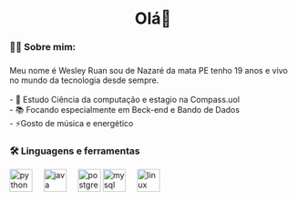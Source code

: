 <h1 align="center">Olá👋</h1>

###

<h3 align="left">👩‍💻  Sobre mim:</h3>

###

<p align="left">Meu nome é Wesley Ruan sou de Nazaré da mata PE tenho 19 anos e vivo no mundo da tecnologia desde sempre.<br><br>- 🔭 Estudo Ciência da computação e estagio na Compass.uol<br>- 📚 Focando especialmente em Beck-end e Bando de Dados<br>- ⚡Gosto de música e energético</p>

<h3 align="left">🛠 Linguagens e ferramentas</h3>

<div align="left">
  <img src="https://cdn.jsdelivr.net/gh/devicons/devicon/icons/python/python-original.svg" height="40" alt="python logo"  />
  <img width="12" />
  <img src="https://cdn.jsdelivr.net/gh/devicons/devicon/icons/java/java-original.svg" height="40" alt="java logo"  />
  <img width="12" />
  <img src="https://cdn.jsdelivr.net/gh/devicons/devicon/icons/postgresql/postgresql-original.svg" height="40" alt="postgresql logo"  />
  <img src="https://cdn.jsdelivr.net/gh/devicons/devicon/icons/mysql/mysql-original.svg" height="40" alt="mysql logo"  />
  <img width="12" />
  <img src="https://cdn.jsdelivr.net/gh/devicons/devicon/icons/linux/linux-original.svg" height="40" alt="linux logo"  />
</div>
